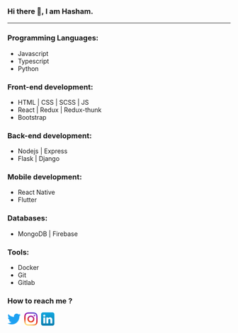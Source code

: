 ### Hi there 👋, I am Hasham.
<hr />

### Programming Languages:
- Javascript
- Typescript
- Python

### Front-end development:
- HTML | CSS | SCSS | JS
- React | Redux | Redux-thunk
- Bootstrap

### Back-end development:
- Nodejs | Express
- Flask | Django

### Mobile development:
- React Native
- Flutter

### Databases:
- MongoDB | Firebase

### Tools:
- Docker
- Git
- Gitlab

### How to reach me ?

[<img src="./icons/twitter_icon.png" width="30" height="30">](https://twitter.com/Hasham_681)&nbsp;
[<img src="./icons/ig_icon.png" width="30" height="30">](https://www.instagram.com/hasham_681/)&nbsp;
[<img src="./icons/linkedin_icon.png" width="30" height="30">](https://www.linkedin.com/in/hashamk/)
